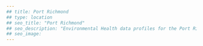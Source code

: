 ```yaml
---
## title: Port Richmond
## type: location
## seo_title: "Port Richmond"
## seo_description: "Environmental Health data profiles for the Port Richmond neighborhood of NYC."
## seo_image: 
---
```

